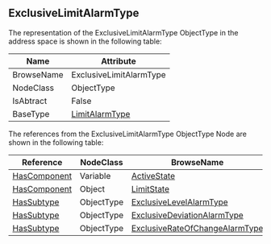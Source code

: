 <!-- objecttype -->
## ExclusiveLimitAlarmType
  
The representation of the ExclusiveLimitAlarmType ObjectType in the address space is shown in the following table:  

|Name|Attribute|
|---|---|
|BrowseName|ExclusiveLimitAlarmType|
|NodeClass|ObjectType|
|IsAbtract|False|
|BaseType|[LimitAlarmType](../../../Part9/ObjectTypes/LimitAlarmType/readme.md)|

The references from the ExclusiveLimitAlarmType ObjectType Node are shown in the following table:  

|Reference|NodeClass|BrowseName|DataType|TypeDefinition|ModellingRule|
|---|---|---|---|---|---|
|[HasComponent](../../../Part3/ReferenceTypes/HasComponent/readme.md)|Variable|[ActiveState](#ActiveState)|[LocalizedText](../../../Part3/DataTypes/LocalizedText/readme.md)|[TwoStateVariableType](../../Part9/VariableTypes/TwoStateVariableType/readme.md)|[Mandatory](../../Objects/Mandatory/readme.md)|
|[HasComponent](../../../Part3/ReferenceTypes/HasComponent/readme.md)|Object|[LimitState](#LimitState)||[ExclusiveLimitStateMachineType](../../Part9/ObjectTypes/ExclusiveLimitStateMachineType/readme.md)|[Mandatory](../../Objects/Mandatory/readme.md)|
|[HasSubtype](../../../Part3/ReferenceTypes/HasSubtype/readme.md)|ObjectType|[ExclusiveLevelAlarmType](#ExclusiveLevelAlarmType)||||
|[HasSubtype](../../../Part3/ReferenceTypes/HasSubtype/readme.md)|ObjectType|[ExclusiveDeviationAlarmType](#ExclusiveDeviationAlarmType)||||
|[HasSubtype](../../../Part3/ReferenceTypes/HasSubtype/readme.md)|ObjectType|[ExclusiveRateOfChangeAlarmType](#ExclusiveRateOfChangeAlarmType)||||



